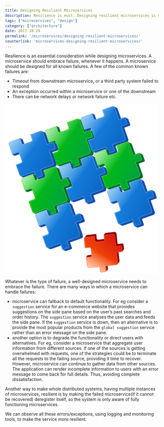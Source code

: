 ```yaml
---
title: Designing Resilient Microservices
description: Resilience is must. Designing resilient microservices is must.
tags: ["microservices", "design"]
category: ["architecture"]
date: 2017-10-29
permalink: '/microservices/designing-resilient-microservices/'
counterlink: 'microservices-designing-resilient-microservices/'
---
```


Resilience is an essential consideration while designing microservices. A microservice should embrace failure, whenever it happens. A microservice should be designed for all known failures. A few of the common known failures are:

* Timeout from downstream microservice, or a third party system failed to respond
* An exception occurred within a microservice or one of the downstream
* There can be network delays or network failure etc.

![Designing Automated Microservice](https://raw.githubusercontent.com/Gaur4vGaur/traveller/master/images/microservices/2017-10-29-designing-resilient-microservices.png)

Whatever is the type of failure, a well-designed microservice needs to embrace the failure. There are many ways in which a microservice can handle failures:

* microservice can fallback to default functionality. For eg consider a `suggestion` service for an e-commerce website that provides suggestions on the side pane based on the user’s past searches and order history. The `suggestion` service analyses the user data and feeds the side pane. If the `suggestion` service is down, then an alternative is to provide the most popular products from the `global suggestion` service rather than an error message on the side pane.
* another option is to degrade the functionality or direct users with alternatives. For eg, consider a microservice that aggregate user information from different sources. If one of the sources is getting overwhelmed with requests, one of the strategies could be to terminate all the requests to the failing source, providing it time to recover.  However, microservice can continue to gather data from other sources. The application can render incomplete information to users with an error message to come back for full details. Thus, avoiding complete dissatisfaction.

Another way to make whole distributed systems, having multiple instances of microservices, resilient is by making the failed microservice(if it cannot be recovered) deregister itself, so the system is only aware of fully functioning microservices.

We can observe all these errors/exceptions, using logging and monitoring tools, to make the service more resilient.